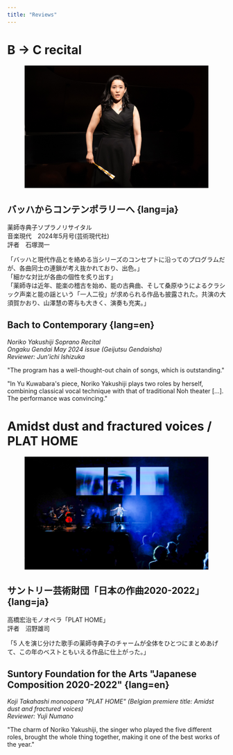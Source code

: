 ```yaml
---
title: "Reviews"
---
```


# B → C recital

<figure class="image"><img src="/photos/b2c/stage.jpg" class="photo" alt="Photo: B → C"></figure>

## バッハからコンテンポラリーへ {lang=ja}

薬師寺典子ソプラノリサイタル<br/>
音楽現代　2024年5月号(芸術現代社)<br/>
評者　石塚潤一
 
「バッハと現代作品とを絡める当シリーズのコンセプトに沿ってのプログラムだが、各曲同士の連鎖が考え抜かれており、出色。」<br/>
「細かな対比が各曲の個性を炙り出す」<br/>
「薬師寺は近年、能楽の稽古を始め、能の古典曲、そして桑原ゆうによるクラシック声楽と能の謡という「一人二役」が求められる作品も披露された。共演の大須賀かおり、山澤慧の寄与も大きく、演奏も充実。」


## Bach to Contemporary {lang=en}

*Noriko Yakushiji Soprano Recital*<br/>
*Ongaku Gendai May 2024 issue (Geijutsu Gendaisha)*<br/>
*Reviewer: Jun'ichi Ishizuka*

"The program has a well-thought-out chain of songs, which is outstanding."

"In Yu Kuwabara's piece, Noriko Yakushiji plays two roles by herself, combining classical vocal technique with that of traditional Noh theater [...]. The performance was convincing."


# Amidst dust and fractured voices / PLAT HOME

<figure class="image"><img src="/photos/plat-home/1.jpg" class="photo" alt="Photo: PLAT HOME"></figure>

## サントリー芸術財団「日本の作曲2020-2022」 {lang=ja}

高橋宏治モノオペラ「PLAT HOME」<br/>
評者　沼野雄司

「5 人を演じ分けた歌手の薬師寺典子のチャームが全体をひとつにまとめあげて、この年のベストともいえる作品に仕上がった。」


## Suntory Foundation for the Arts "Japanese Composition 2020-2022" {lang=en}

*Koji Takahashi monoopera "PLAT HOME" (Belgian premiere title: Amidst dust and fractured voices)*<br/>
*Reviewer: Yuji Numano*

"The charm of Noriko Yakushiji, the singer who played the five different roles, brought the whole thing together, making it one of the best works of the year."
